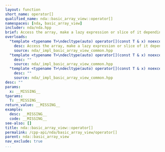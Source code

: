 ```yaml
---
layout: function
short_name: operator[]
qualified_name: nda::basic_array_view::operator[]
namespaces: [nda, basic_array_view]
includer: nda/nda.hpp
brief: Access the array, make a lazy expression or slice of it depending on the arguments
overloads:
  "template <typename T>\ndecltype(auto) operator[](const T & x) noexcept(has_no_boundcheck) const &":
    desc: Access the array, make a lazy expression or slice of it depending on the arguments
    source: nda/_impl_basic_array_view_common.hpp
  "template <typename T>\ndecltype(auto) operator[](const T & x) noexcept(has_no_boundcheck) &":
    desc: ""
    source: nda/_impl_basic_array_view_common.hpp
  "template <typename T>\ndecltype(auto) operator[](const T & x) noexcept(has_no_boundcheck) &&":
    desc: ""
    source: nda/_impl_basic_array_view_common.hpp
desc: ""
params:
  x: __MISSING__
tparams:
  T: __MISSING__
return_value: __MISSING__
example:
  desc: __MISSING__
  code: __MISSING__
see-also: []
title: nda::basic_array_view::operator[]
permalink: /cpp-api/nda/basic_array_view/operator[]
parent: nda::basic_array_view
nav_exclude: true
...
```


